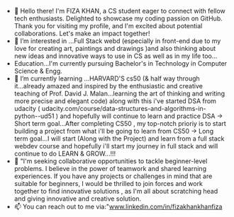 - 👋 Hello there! I'm FIZA KHAN, a CS student eager to connect with fellow tech enthusiasts. Delighted to showcase my coding passion on GitHub. Thank you for visiting my profile, and I'm excited about potential collaborations. Let's make an impact together!
- 👀 I’m interested in ...Full Stack webd (especially in front-end due to my love for creating art, paintings and drawings )and also thinking about new ideas and innovative ways to use in CS as well as in my life too...
- Education...I'm currently pursuing Bachelor's in Technology in Computer Science & Engg.
- 🌱 I’m currently learning ...HARVARD'S cs50 (& half way through it...already amazed and inspired by the enthusiastic and creative teaching of Prof. David J. Malan...learning the art of thinking and writing more precise and elegant code)
     along with this i've started DSA from udacity ( udacity.com/course/data-structures-and-algorithms-in-python--ud51 ) and hopefully will continue to learn and practice DSA
    -> Short term goal...After completing CS50 , my top-notch prioriy is to start building a project from what i'll be going to learn from CS50
    -> Long term goal...I will start (Along with the Project) and learn from a full stack webdev course and hopefully i'll start my journey in full stack and will continue to do LEARN & GROW...!!!
- 💞️ "I'm seeking collaborative opportunities to tackle beginner-level problems. I believe in the power of teamwork and shared learning experiences.
      If you have any projects or challenges in mind that are suitable for beginners, I would be thrilled to join forces and work together to find innovative solutions , as I'm all about scratching head and giving innovative and creative solution.
- 📫 You can reach out to me via:"www.linkedin.com/in/fizakhankhanfiza
<!---
fizakhan26/fizakhan26 is a ✨ special ✨ repository because its `README.md` (this file) appears on your GitHub profile.
You can click the Preview link to take a look at your changes.
--->
